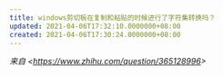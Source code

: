 ```yaml
---
title: windows剪切板在复制和粘贴的时候进行了字符集转换吗？
updated: 2021-04-06T17:32:10.0000000+08:00
created: 2021-04-06T17:30:24.0000000+08:00
---
```


*来自 \<<https://www.zhihu.com/question/365128996>\>*
